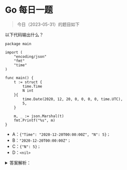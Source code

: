 # Go 每日一题

> 今日（2023-05-31）的题目如下

以下代码输出什么？

```golang
package main

import (
	"encoding/json"
	"fmt"
	"time"
)

func main() {
	t := struct {
		time.Time
		N int
	}{
		time.Date(2020, 12, 20, 0, 0, 0, 0, time.UTC),
		5,
	}

	m, _ := json.Marshal(t)
	fmt.Printf("%s", m)
}
```

- A：`{"Time": "2020-12-20T00:00:00Z", "N": 5}；`
- B：`"2020-12-20T00:00:00Z"；`
- C：`{"N": 5}；`
- D：`<nil>`


<details>
<summary>答案解析：</summary>
<div>

这是来自[《Go语言爱好者周刊第74期》](https://mp.weixin.qq.com/s/oDMSFjjzGbu7kkERM8ilGw)的题目，正确率 12%。

大家不用在乎是不是刁钻的题目，通过题目能学到知识才是最重要的。

### 01

对一个结构体实例进行 json 系列化，直觉很容易选 A。但很显然，不可能这么简单，因此需要仔细看代码。至于选 C 和 D 的人，多半是瞎猜的吧，当然选 B 也不排除有瞎猜的。

为什么选 B 呢？我想借助一个例子讲解。

```golang
package main

import (
    "encoding/json"
    "fmt"
)

type Person struct {
    name  string
    hobby string
}	

func main() {
    person := Person{name: "polarisxu", hobby: "Golang"}
    m, _ := json.Marshal(person)
    fmt.Printf("%s", m)
}
```

如果你认为输出 `{"name":"polarisxu","hobby":"Golang"}`，那你得去补补 encoding/json 包的知识了。要想输出 `{"name":"polarisxu","hobby":"Golang”}`，一般我们会这么做：将 Person 的字段导出，同时设置上 tag。

```golang
type Person struct {
  Name  string `json:"name"`
  Hobby string `json:"hobby"`
}
```

但如果我们不想导出 Person 的字段呢？可以通过实现 Marshaler 来做到。

```golang
func (p Person) MarshalJSON() ([]byte, error) {
	return []byte(`{"name":"`+p.name+`","hobby":"`+p.hobby+`"}`), nil
}
```

### 02

回到题目上，time.Time 是什么类型？

```golang
type Time struct {
    // contains filtered or unexported fields
}
```

这是一个没有导出任何字段的结构体类型，因此它肯定实现了 Marshaler 接口。

```golang
// MarshalJSON implements the json.Marshaler interface.
// The time is a quoted string in RFC 3339 format, with sub-second precision added if present.
func (t Time) MarshalJSON() ([]byte, error) {
	if y := t.Year(); y < 0 || y >= 10000 {
		// RFC 3339 is clear that years are 4 digits exactly.
		// See golang.org/issue/4556#c15 for more discussion.
		return nil, errors.New("Time.MarshalJSON: year outside of range [0,9999]")
	}

	b := make([]byte, 0, len(RFC3339Nano)+2)
	b = append(b, '"')
	b = t.AppendFormat(b, RFC3339Nano)
	b = append(b, '"')
	return b, nil
}
```

这么说，答案不应该就是 A 吗？别急。

### 03

如果 t 是这么定义的：

```golang
t := struct {
    Time time.Time
    N int
}{
    time.Date(2020, 12, 20, 0, 0, 0, 0, time.UTC),
    5,
}
```

那结果就是 A。而题目中，**time.Time 是内嵌的**。你学习 Go 时，应该看过通过内嵌来模拟继承的功能吧！

正是因为内嵌，t 的方法集包括了 time.Time 的方法集，所以，t 自动实现了 Marshaler 接口。因此答案是 B。

其实这道题的情况，在日常工作中还真有可能遇到。所以，当你内嵌某个类型时，特别这个类型不是你自己定义的，需要留意这种情况。

一般解决这个问题的方法有两种：**1）不内嵌；2）重新实现 MarshalJSON 方法。**

然而这道题无法重新实现 MarshalJSON 方法，因为结构体类型是匿名的。只能通过不内嵌来得到正确的结果。

### 04

最后一起看下 json.Marshal 函数的文档，主要看下面这段：

>   Marshal traverses the value v recursively. If an encountered value implements the Marshaler interface and is not a nil pointer, Marshal calls its MarshalJSON method to produce JSON. If no MarshalJSON method is present but the value implements encoding.TextMarshaler instead, Marshal calls its MarshalText method and encodes the result as a JSON string. The nil pointer exception is not strictly necessary but mimics a similar, necessary exception in the behavior of UnmarshalJSON.

大意是说，如果值实现了 json.Marshaler 接口并且不是 nil 指针，则 Marshal 函数会调用其 MarshalJSON 方法以生成 JSON。如果不存在 MarshalJSON 方法，但该值实现 encoding.TextMarshaler 接口，则 Marshal 函数调用其 MarshalText 方法并将结果编码为 JSON 字符串。

可见，json.Marshal 函数优先调用 MarshalJSON，然后是 MarshalText，如果都没有，才会走正常的类型编码逻辑。

答案解析来自：[https://polarisxu.studygolang.com/posts/go/action/weekly-question-embed-time/。](https://polarisxu.studygolang.com/posts/go/action/weekly-question-embed-time/。)

</div>
</details>
